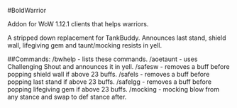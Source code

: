 #BoldWarrior

Addon for WoW 1.12.1 clients that helps warriors.

A stripped down replacement for TankBuddy.
Announces last stand, shield wall, lifegiving gem and taunt/mocking resists in yell.

##Commands:
/bwhelp - lists these commands.
/aoetaunt - uses Challenging Shout and announces it in yell.
/safesw - removes a buff before popping shield wall if above 23 buffs.
/safels - removes a buff before popping last stand if above 23 buffs.
/safelgg - removes a buff before popping lifegiving gem if above 23 buffs.
/mocking - mocking blow from any stance and swap to def stance after.